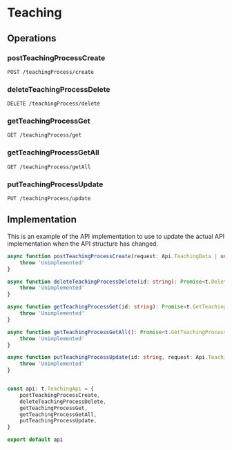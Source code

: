 # Teaching

## Operations

### postTeachingProcessCreate

```http
POST /teachingProcess/create
```


### deleteTeachingProcessDelete

```http
DELETE /teachingProcess/delete
```


### getTeachingProcessGet

```http
GET /teachingProcess/get
```


### getTeachingProcessGetAll

```http
GET /teachingProcess/getAll
```


### putTeachingProcessUpdate

```http
PUT /teachingProcess/update
```


## Implementation

This is an example of the API implementation to use to update the actual API implementation
when the API structure has changed.

```typescript
async function postTeachingProcessCreate(request: Api.TeachingData | undefined): Promise<t.PostTeachingProcessCreateResponse> {
	throw 'Unimplemented'
}

async function deleteTeachingProcessDelete(id: string): Promise<t.DeleteTeachingProcessDeleteResponse> {
	throw 'Unimplemented'
}

async function getTeachingProcessGet(id: string): Promise<t.GetTeachingProcessGetResponse> {
	throw 'Unimplemented'
}

async function getTeachingProcessGetAll(): Promise<t.GetTeachingProcessGetAllResponse> {
	throw 'Unimplemented'
}

async function putTeachingProcessUpdate(id: string, request: Api.TeachingData | undefined): Promise<t.PutTeachingProcessUpdateResponse> {
	throw 'Unimplemented'
}


const api: t.TeachingApi = {
	postTeachingProcessCreate,
	deleteTeachingProcessDelete,
	getTeachingProcessGet,
	getTeachingProcessGetAll,
	putTeachingProcessUpdate,
}

export default api
```
